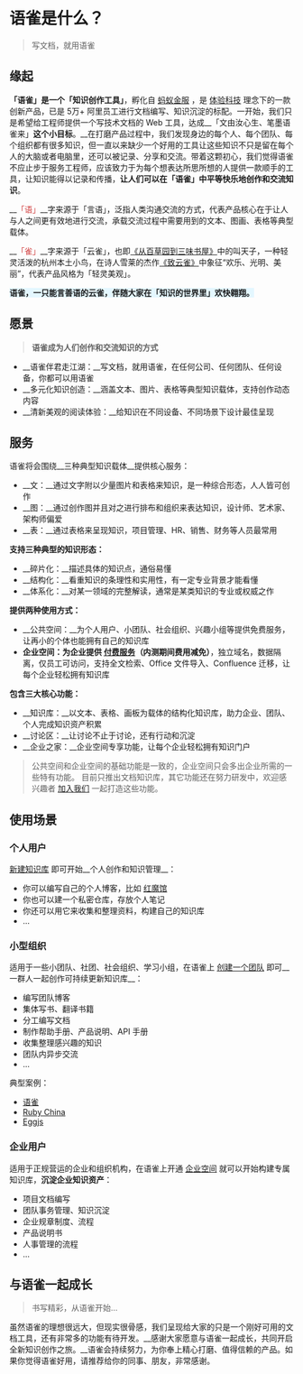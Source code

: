 # 语雀是什么？

> 写文档，就用语雀

## 缘起

__「语雀」__是一个__「知识创作工具」__，孵化自 [蚂蚁金服](https://www.antfin.com/) ，是 [体验科技](https://zhuanlan.zhihu.com/xtech) 理念下的一款创新产品，已是 5万+ 阿里员工进行文档编写、知识沉淀的标配。一开始，我们只是希望给工程师提供一个写技术文档的 Web 工具，达成__「文由汝心生、笔墨语雀来」__这个小目标__。__在打磨产品过程中，我们发现身边的每个人、每个团队、每个组织都有很多知识，但一直以来缺少一个好用的工具让这些知识不只是留在每个人的大脑或者电脑里，还可以被记录、分享和交流。带着这颗初心，我们觉得语雀不应止步于服务工程师，应该致力于为每个想表达所思所想的人提供一款顺手的工具，让知识能得以记录和传播，__让人们可以在「语雀」中平等快乐地创作和交流知识__。

__<span data-type="color" style="color: rgb(208, 60, 60);">「语」</span>__字来源于「言语」，泛指人类沟通交流的方式，代表产品核心在于让人与人之间更有效地进行交流，承载交流过程中需要用到的文本、图画、表格等典型载体。

__<span data-type="color" style="color: rgb(208, 60, 60);">「雀」</span>__字来源于「云雀」，也即[《从百草园到三味书屋》](https://baike.baidu.com/item/%E4%BB%8E%E7%99%BE%E8%8D%89%E5%9B%AD%E5%88%B0%E4%B8%89%E5%91%B3%E4%B9%A6%E5%B1%8B/396387)中的叫天子，一种轻灵活泼的杭州本土小鸟，在诗人雪莱的杰作[《致云雀》](https://baike.baidu.com/item/%E8%87%B4%E4%BA%91%E9%9B%80/9451332)中象征“欢乐、光明、美丽”，代表产品风格为「轻灵美观」。

<span data-type="background" style="background-color: rgb(228, 247, 255);"><strong>语雀，一只能言善语的云雀，伴随大家在「知识的世界里」欢快翱翔。</strong></span>

## 愿景

> __语雀成为人们创作和交流知识的方式__

* __语雀伴君走江湖：__写文档，就用语雀，在任何公司、任何团队、任何设备，你都可以用语雀
* __多元化知识创造：__涵盖文本、图片、表格等典型知识载体，支持创作动态内容
* __清新美观的阅读体验：__给知识在不同设备、不同场景下设计最佳呈现

## 服务

语雀将会围绕__三种典型知识载体__提供核心服务：

* __文：__通过文字附以少量图片和表格来知识，是一种综合形态，人人皆可创作
* __图：__通过创作图并且对之进行排布和组织来表达知识，设计师、艺术家、架构师偏爱
* __表：__通过表格来呈现知识，项目管理、HR、销售、财务等人员最常用

__支持三种典型的知识形态：__

* __碎片化：__描述具体的知识点，通俗易懂
* __结构化：__看重知识的条理性和实用性，有一定专业背景才能看懂
* __体系化：__对某一领域的完整解读，通常是某类知识的专业或权威之作

__提供两种使用方式：__

* __公共空间：__为个人用户、小团队、社会组织、兴趣小组等提供免费服务，让再小的个体也能拥有自己的知识库
* __企业空间：__为企业提供 [付费服务](https://yuque.com/pricing)__（内测期间费用减免）__，独立域名，数据隔离，仅员工可访问，支持全文检索、Office 文件导入、Confluence 迁移，让每个企业轻松拥有知识库

__包含三大核心功能：__

* __知识库：__以文本、表格、画板为载体的结构化知识库，助力企业、团队、个人完成知识资产积累
* __讨论区：__让讨论不止于讨论，还有行动和沉淀
* __企业之家：__企业空间专享功能，让每个企业轻松拥有知识门户

> 公共空间和企业空间的基础功能是一致的，企业空间只会多出企业所需的一些特有功能。
> 目前只推出文档知识库，其它功能还在努力研发中，欢迎感兴趣者 [加入我们](https://yuque.com/yuque/jobs/join) 一起打造这些功能。

## 使用场景

### 个人用户

[新建知识库](https://yuque.com/new) 即可开始__个人创作和知识管理__：

* 你可以编写自己的个人博客，比如 [红魔馆](https://yuque.com/xadillax/koumakan) 
* 你也可以建一个私密仓库，存放个人笔记
* 你还可以用它来收集和整理资料，构建自己的知识库
* ...

### 小型组织

适用于一些小团队、社团、社会组织、学习小组，在语雀上 [创建一个团队](https://yuque.com/yuque/help/create_team) 即可__一群人一起创作可持续更新知识库__：

* 编写团队博客
* 集体写书、翻译书籍
* 分工编写文档
* 制作帮助手册、产品说明、API 手册
* 收集整理感兴趣的知识
* 团队内异步交流
* ...

典型案例：

* [语雀](https://yuque.com/yuque)
* [Ruby China](https://yuque.com/ruby-china) 
* [Eggjs](https://yuque.com/egg)

### 企业用户

适用于正规营运的企业和组织机构，在语雀上开通 [企业空间](https://yuque.com/yuque/help/what-is-enterprise-space) 就可以开始构建专属知识库，__沉淀企业知识资产__：

* 项目文档编写
* 团队事务管理、知识沉淀
* 企业规章制度、流程
* 产品说明书
* 人事管理的流程
* ...

## 与语雀一起成长

> 书写精彩，从语雀开始...

虽然语雀的理想很远大，但现实很骨感，我们呈现给大家的只是一个刚好可用的文档工具，还有非常多的功能有待开发。__感谢大家愿意与语雀一起成长，共同开启全新知识创作之旅。__语雀会持续努力，为你奉上精心打磨、值得信赖的产品。如果你觉得语雀好用，请推荐给你的同事、朋友，非常感谢。
